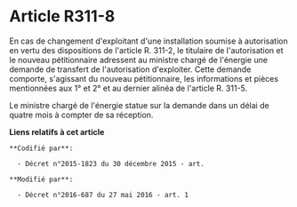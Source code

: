 # Article R311-8

En cas de changement d'exploitant d'une installation soumise à autorisation en vertu des dispositions de l'article R. 311-2,
le titulaire de l'autorisation et le nouveau pétitionnaire adressent au ministre chargé de l'énergie une demande de transfert
de l'autorisation d'exploiter. Cette demande comporte, s'agissant du nouveau pétitionnaire, les informations et pièces
mentionnées aux 1° et 2° et au dernier alinéa de l'article R. 311-5. 

Le ministre chargé de l'énergie statue sur la demande dans un délai de quatre mois à compter de sa réception.

**Liens relatifs à cet article**

	**Codifié par**:

	  - Décret n°2015-1823 du 30 décembre 2015 - art.

	**Modifié par**:

	  - Décret n°2016-687 du 27 mai 2016 - art. 1
